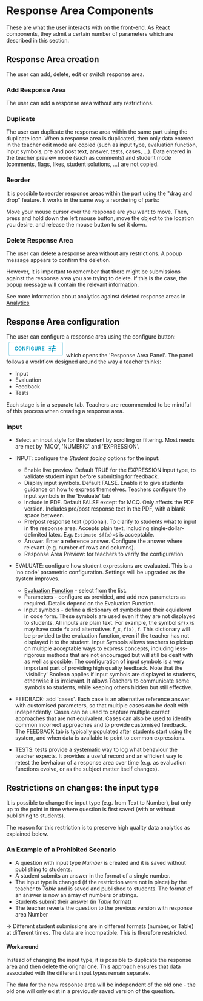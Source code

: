 # Response Area Components

These are what the user interacts with on the front-end. As React components, they admit a certain number of parameters which are described in this section.

## Response Area creation

The user can add, delete, edit or switch response area.

### Add Response Area

The user can add a response area without any restrictions.

### Duplicate

The user can duplicate the response area within the same part using the duplicate icon. When a response area is duplicated, then only data entered in the teacher edit mode are copied (such as input type, evaluation function, input symbols, pre and post text, answer, tests, cases, ...). Data entered in the teacher preview mode (such as comments) and student mode (comments, flags, likes, student solutions, ...) are not copied.

### Reorder

It is possible to reorder response areas within the part using the "drag and drop" feature. It works in the same way a reordering of parts:

Move your mouse cursor over the response are you want to move. Then, press and hold down the left mouse button, move the object to the location you desire, and release the mouse button to set it down.

### Delete Response Area

The user can delete a response area without any restrictions. A popup message appears to confirm the deletion.

However, it is important to remember that there might be submissions against the response area you are trying to delete. If this is the case, the popup message will contain the relevant information.

See more information about analytics against deleted response areas in [Analytics](../../guides/analytics)

## Response Area configuration

The user can configure a response area using the configure button:
![conifgure button](../images/configure.png)
which opens the 'Response Area Panel'. The panel follows a workflow designed around the way a teacher thinks:

- Input
- Evaluation
- Feedback
- Tests

Each stage is in a separate tab. Teachers are recommended to be mindful of this process when creating a response area.

### Input

- Select an input style for the student by scrolling or filtering. Most needs are met by 'MCQ', 'NUMERIC' and 'EXPRESSION'.
- INPUT: configure the _Student facing_ options for the input:
  - Enable live preview. Default TRUE for the EXPRESSION input type, to validate student input before submitting for feedback.
  - Display input symbols. Default FALSE. Enable it to give students guidance on how to express themselves. Teachers configure the input symbols in the 'Evaluate' tab
  - Include in PDF. Default FALSE except for MCQ. Only affects the PDF version. Includes pre/post response text in the PDF, with a blank space between.
  - Pre/post response text (optional). To clarify to students what to input in the response area. Accepts plain text, including single-dollar-delimited latex. E.g. `Estimate $f(x)=$` is acceptable.
  - Answer. Enter a reference answer. Configure the answer where relevant (e.g. number of rows and columns).
  - Response Area Preview: for teachers to verify the configuration
- EVALUATE: configure how student expressions are evaluated. This is a 'no code' parametric configuration. Settings will be upgraded as the system improves.

  - [Evaluation Function](https://lambda-feedback.github.io/user-documentation/teacher/reference/evaluation_functions/) - select from the list.
  - Parameters - configure as provided, and add new parameters as required. Details depend on the Evaluation Function.
  - Input symbols - define a dictionary of symbols and their equialevnt in code form. These symbols are used even if they are not displayed to students. All inputs are plain text. For example, the symbol `$f(x)$` may have code `fx` and alternatives `f_x`, `f(x)`, `f`. This dictionary will be provided to the evaluation function, even if the teacher has not displayed it to the student. Input Symbols allows teachers to pickup on multiple acceptable ways to express concepts, including less-rigorous methods that are not encouraged but will still be dealt with as well as possible. The configuration of input symbols is a very important part of providing high quality feedback. Note that the 'visibility' Boolean applies if input symbols are displayed to students, otherwise it is irrelevant. It allows Teachers to communicate some symbols to students, while keeping others hidden but still effective.

- FEEDBACK: add 'cases'. Each case is an alternative reference answer, with customised parameters, so that multiple cases can be dealt with independently. Cases can be used to capture multiple correct approaches that are not equivalent. Cases can also be used to identify common incorrect approaches and to provide customised feedback. The FEEDBACK tab is typically populated after students start using the system, and when data is available to point to common expressions.

- TESTS: tests provide a systematic way to log what behaviour the teacher expects. It provides a useful record and an efficient way to retest the bevhaiour of a response area over time (e.g. as evaluation functions evolve, or as the subject matter itself changes).

## Restrictions on changes: the input type

It is possible to change the input type (e.g. from Text to Number), but only up to the point in time where question is first saved (with or without publishing to students).

The reason for this restriction is to preserve high quality data analytics as explained below.

### An Example of a Prohibited Scenario

- A question with input type _Number_ is created and it is saved without publishing to students.
- A student submits an answer in the format of a single number.
- The input type is changed (if the restriction were not in place) by the teacher to _Table_ and is saved and published to students. The format of an answer is now an array of numbers or strings.
- Students submit their answer (in _Table_ format)
- The teacher reverts the question to the previous version with response area Number

=> Different student submissions are in different formats (number, or Table) at different times. The data are incompatible. This is therefore restricted.

#### Workaround

Instead of changing the input type, it is possible to duplicate the response area and then delete the orignal one. This approach ensures that data associated with the different input types remain separate.

The data for the new response area will be independent of the old one - the old one will only exist in a previously saved version of the question.
